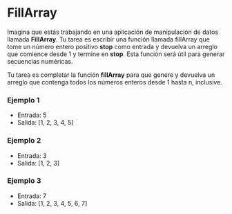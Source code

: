 # FillArray
Imagina que estás trabajando en una aplicación de manipulación de datos llamada **FillArray**. Tu tarea es escribir una función llamada fillArray que tome un número entero positivo **stop** como entrada y devuelva un arreglo que comience desde 1 y termine en **stop**. Esta función será útil para generar secuencias numéricas.

Tu tarea es completar la función **fillArray** para que genere y devuelva un arreglo que contenga todos los números enteros desde 1 hasta n, inclusive.

### Ejemplo 1
- Entrada: 5 
- Salida: [1, 2, 3, 4, 5]

### Ejemplo 2
- Entrada: 3 
- Salida: [1, 2, 3]

### Ejemplo 3
- Entrada: 7 
- Salida: [1, 2, 3, 4, 5, 6, 7]
